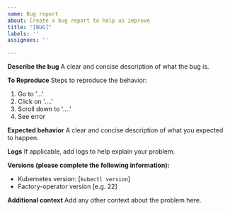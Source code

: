 ```yaml
---
name: Bug report
about: Create a bug report to help us improve
title: "[BUG]"
labels: ''
assignees: ''

---
```


**Describe the bug**
A clear and concise description of what the bug is.

**To Reproduce**
Steps to reproduce the behavior:
1. Go to '...'
2. Click on '....'
3. Scroll down to '....'
4. See error

**Expected behavior**
A clear and concise description of what you expected to happen.

**Logs**
If applicable, add logs to help explain your problem.

**Versions (please complete the following information):**
 - Kubernetes version: [`kubectl version`]
 - Factory-operator version [e.g. 22]

**Additional context**
Add any other context about the problem here.
